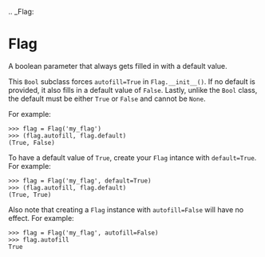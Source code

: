 [//]: # (THE CONTENT BELOW IS GENERATED. DO NOT EDIT.)
.. _Flag:

# Flag
[//]: # (ADD YOUR NOTES BELOW. THESE WILL BE PICKED EVERY TIME THE DOCS ARE REGENERATED. //end)
A boolean parameter that always gets filled in with a default value.

This `Bool` subclass forces ``autofill=True`` in `Flag.__init__()`.  If no
default is provided, it also fills in a default value of ``False``.
Lastly, unlike the `Bool` class, the default must be either ``True`` or
``False`` and cannot be ``None``.

For example:
```
>>> flag = Flag('my_flag')
>>> (flag.autofill, flag.default)
(True, False)
```

To have a default value of ``True``, create your `Flag` intance with
``default=True``.  For example:

```
>>> flag = Flag('my_flag', default=True)
>>> (flag.autofill, flag.default)
(True, True)
```

Also note that creating a `Flag` instance with ``autofill=False`` will have
no effect.  For example:

```
>>> flag = Flag('my_flag', autofill=False)
>>> flag.autofill
True
```